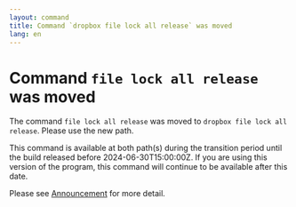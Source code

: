 ```yaml
---
layout: command
title: Command `dropbox file lock all release` was moved
lang: en
---
```


# Command `file lock all release` was moved

The command `file lock all release` was moved to `dropbox file lock all release`. Please use the new path.

This command is available at both path(s) during the transition period until the build released before 2024-06-30T15:00:00Z. If you are using this version of the program, this command will continue to be available after this date.

Please see [Announcement](https://github.com/watermint/toolbox/discussions/799) for more detail.


